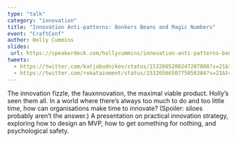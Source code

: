 ```yaml
---
type: "talk"
category: "innovation"
title: "Innovation Anti-patterns: Bonkers Beans and Magic Numbers"
event: "CraftConf"
author: Holly Cummins
slides:
 url: https://speakerdeck.com/hollycummins/innovation-anti-patterns-bonkers-beans-and-magic-numbers
tweets:
  - https://twitter.com/katjabudnikov/status/1532665200247287808?s=21&t=kPMkGU_ASC8dl6WerbhDCg
  - https://twitter.com/rokatainment/status/1532656650775056384?s=21&t=kPMkGU_ASC8dl6WerbhDCg
---
```

The innovation fizzle, the fauxnnovation, the maximal viable product. Holly’s seen them all. 
 In a world where there’s always too much to do and too little time, how can organisations make time to innovate? 
 (Spoiler: siloes probably aren’t the answer.) 
 A presentation on practical innovation strategy, exploring how to design an MVP, how to get something for nothing, and psychological safety. 